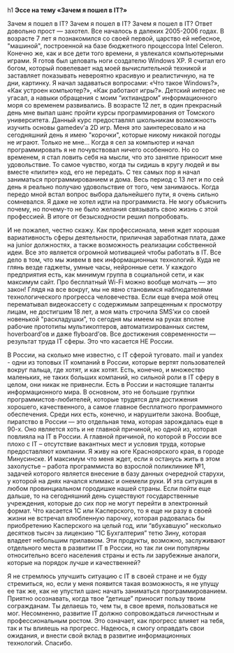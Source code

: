 h1 **Эссе на тему «Зачем я пошел в IT?»**

Зачем я пошел в IT? Зачем я пошел в IT? Зачем я пошел в IT? Ответ довольно прост — захотел. Все началось в далеких 2005-2006 годах. В возрасте 7 лет я познакомился со своей первой, царство ей небесное, "машиной", построенной на базе бюджетного процессора Intel Celeron. Конечно же, как и все дети того времени, я увлекался компьютерными играми. Я готов был целовать ноги создателю Windows XP. Я считал его богом, который повелевает над моей вычислительной техникой и заставляет показывать невероятно красивую и реалистичную, на те дни, картинку. Я начал задаваться вопросами: «Что такое Windows?», «Как устроен компьютер?», «Как работают игры?». Детский интерес не угасал, а навыки обращения с моим “ихтиандром” информационного моря со временем развивались. В возрасте 12 лет, в один прекрасный день мне выпал шанс пройти курсы программирования от Томского университета. Данный курс предоставлял школьникам возможность изучить основы gamedev’а 2D игр. Меня это заинтересовало и на сегодняшний день я имею "корочки", которые никому никакой погоды не играют. Только не мне… Когда я сел за компьютер и начал программировать я не почувствовал ничего особенного. Но со временем, я стал ловить себя на мысли, что это занятие приносит мне удовольствие. То самое чувство, когда ты сидишь в кругу людей и вы вместе «пилите» код, его не передать. С тех самых пор я начал заниматься программированием и дома. Весь период с 13 лет и по сей день я реально получаю удовольствие от того, чем занимаюсь. Когда передо мной встал вопрос выбора дальнейшего пути, я очень сильно сомневался. Я даже не хотел идти на программиста. Не могу объяснить почему, но почему-то не было желания связывать свою жизнь с этой профессией. В итоге от безысходности решил попробовать. 

И не пожалел, честно скажу. Как профессионала, меня ждет хорошая вариативность сферы деятельности, приличная заработная плата, даже на junior должностях, а также возможность реализации собственной идеи. Все это является огромной мотивацией чтобы работать в IT. Все дело в том, что мы живем в век информационных технологий. Куда не глянь везде гаджеты, умные часы, нейронные сети. У каждого предприятия есть, как минимум группа в социальной сети, и как максимум сайт. Про бесплатный Wi-Fi можно вообще молчать — это закон! Глядя на все вокруг, мы не явно становимся наблюдателями технологического прогресса человечества. Если еще вчера мой отец перематывал видеокассету с содержимым запрещенным к просмотру лицам, не достигшим 18 лет, а моя мать строчила SMS’ки со своей новенькой "раскладушки”, то сегодня мы имеем на руках вполне рабочие прототипы мультикоптеров, автоматизированных систем, hoverboard’ов и даже flyboard’ов. Все достижения современности — результат труда IT сферы. Это что касается НЕ России.

В России, на сколько мне известно, с IT сферой туговато. mail и yandex - одни из топовых IT компаний в России, которые вертят пользователей вокруг пальца, где хотят, и как хотят. Есть, конечно, и множество маленьких, не таких больших компаний, но сильной роли в IT сферу в целом, они никак не привнесли. Есть в России и настоящие таланты информационного мира. В основном, это не большие группки программистов-любителей, которые трудятся для достижения хорошего, качественного, а самое главное бесплатного программного обеспечения. Среди них есть, конечно, и нарушители закона. Вообще, пиратство в России — это отдельная тема, которая зарождалась еще в 90-х. Оно является хоть и не главной причиной, но одной из, которая повлияла на IT в России. А главной причиной, по которой в России все плохо с IT – отсутствие вакантных мест и условия труда, которые предоставляют компании. Я живу на юге Красноярского края, в городе Минусинске. И максимум что меня ждет, если я останусь жить в этом захолустье – работа программиста во взрослой поликлинике №1, задачей которого является внесение в базу данных очередной старухи, у которой на днях начался климакс и онемели руки. И эта ситуация в любом провинциальном городишке нашей страны. Если пойти еще дальше, то на сегодняшний день существуют государственные учреждения, которые до сих пор не могут перейти в электронный формат. Что касается 1С или Касперского, то я еще ни разу в своей жизни не встречал влюбленную парочку, которая радовалась бы приобретению Касперского на целый год, или “вбухавшую” несколько десятков тысяч за лицензию “1С Бухгалтерия” тетю Зину, которая владеет небольшим прилавком. Эти продукты, возможно, заслуживают отдельного места в развитии IT в России, но так ли они популярны относительно всего населения страны и есть ли зарубежные аналоги, которые на порядок лучше и качественней?

Я не стремлюсь улучшить ситуацию с IT в своей стране и не буду стремиться, но, если у меня появится такая возможность, я не упущу ее так же, как не упустил шанс начать заниматься программированием. Приятно осознавать, когда твое “детище” приносит пользу твоим согражданам. Ты делаешь то, чем ты, в свое время, пользоваться не мог. Несомненно, развитие IT должно сопровождаться личностным и профессиональным ростом. Это означает, как прогресс влияет на тебя, так и ты влияешь на прогресс. Надеюсь, я смогу оправдать свои ожидания, и внести свой вклад в развитие информационных технологий. Спасибо.
